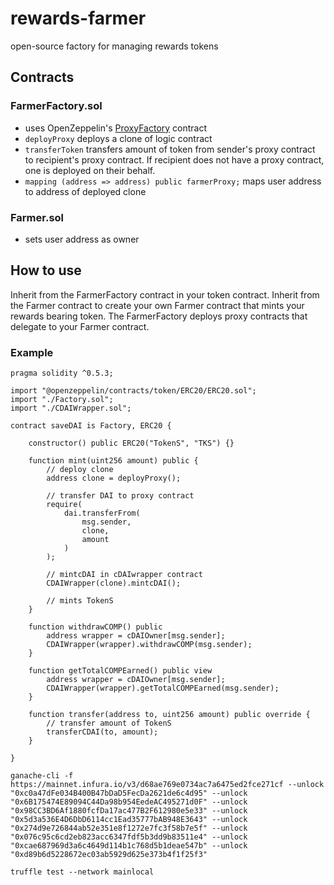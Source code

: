 # rewards-farmer
open-source factory for managing rewards tokens

## Contracts

### FarmerFactory.sol

* uses OpenZeppelin's [ProxyFactory](https://github.com/OpenZeppelin/openzeppelin-sdk/blob/master/packages/lib/contracts/upgradeability/ProxyFactory.sol) contract
* `deployProxy` deploys a clone of logic contract
* `transferToken` transfers amount of token from sender's proxy contract to recipient's proxy contract. If recipient does not have a proxy contract, one is deployed on their behalf. 
* `mapping (address => address) public farmerProxy;` maps user address to address of deployed clone

### Farmer.sol

* sets user address as owner
<!-- * `mintcDAI` mints cDAI
* `claimCOMP` calls Compounds claimComp function -->

## How to use

Inherit from the FarmerFactory contract in your token contract. Inherit from the Farmer contract to create your own Farmer contract that mints your rewards bearing token. The FarmerFactory deploys proxy contracts that delegate to your Farmer contract.

### Example

```
pragma solidity ^0.5.3;

import "@openzeppelin/contracts/token/ERC20/ERC20.sol";
import "./Factory.sol";
import "./CDAIWrapper.sol";

contract saveDAI is Factory, ERC20 {

    constructor() public ERC20("TokenS", "TKS") {}

    function mint(uint256 amount) public {
        // deploy clone
        address clone = deployProxy();

        // transfer DAI to proxy contract
        require(
            dai.transferFrom(
                msg.sender,
                clone,
                amount
            )
        );

        // mintcDAI in cDAIwrapper contract
        CDAIWrapper(clone).mintcDAI();

        // mints TokenS
    }

    function withdrawCOMP() public
        address wrapper = cDAIOwner[msg.sender];
        CDAIWrapper(wrapper).withdrawCOMP(msg.sender); 
    }

    function getTotalCOMPEarned() public view
        address wrapper = cDAIOwner[msg.sender];
        CDAIWrapper(wrapper).getTotalCOMPEarned(msg.sender); 
    }

    function transfer(address to, uint256 amount) public override {
        // transfer amount of TokenS
        transferCDAI(to, amount);
    }

}
```


`ganache-cli -f https://mainnet.infura.io/v3/d68ae769e0734ac7a6475ed2fce271cf --unlock "0xc0a47dFe034B400B47bDaD5FecDa2621de6c4d95" --unlock "0x6B175474E89094C44Da98b954EedeAC495271d0F" --unlock "0x98CC3BD6Af1880fcfDa17ac477B2F612980e5e33" --unlock "0x5d3a536E4D6DbD6114cc1Ead35777bAB948E3643" --unlock "0x274d9e726844ab52e351e8f1272e7fc3f58b7e5f" --unlock "0x076c95c6cd2eb823acc6347fdf5b3dd9b83511e4" --unlock "0xcae687969d3a6c4649d114b1c768d5b1deae547b" --unlock "0xd89b6d5228672ec03ab5929d625e373b4f1f25f3"`

`truffle test --network mainlocal`